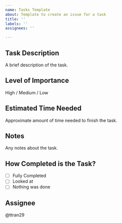 ```yaml
---
name: Tasks Template
about: Template to create an issue for a task
title: ''
labels: ''
assignees: ''

---
```


## Task Description  
A brief description of the task.

## Level of Importance  
High / Medium / Low

## Estimated Time Needed
Approximate amount of time needed to finish the task.

## Notes  
Any notes about the task. 

## How Completed is the Task?
- [ ] Fully Completed
- [ ] Looked at
- [ ] Nothing was done

## Assignee  
@ttran29
